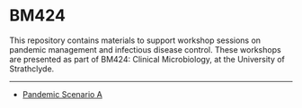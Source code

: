 # BM424

This repository contains materials to support workshop sessions on pandemic management and infectious disease control. These workshops are presented as part of BM424: Clinical Microbiology, at the University of Strathclyde.



------------



- [Pandemic Scenario A](workshopA_2022.html)